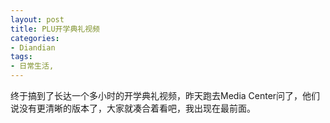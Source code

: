 ```yaml
---
layout: post
title: PLU开学典礼视频
categories:
- Diandian
tags:
- 日常生活, 
---
```

终于搞到了长达一个多小时的开学典礼视频，昨天跑去Media Center问了，他们说没有更清晰的版本了，大家就凑合着看吧，我出现在最前面。